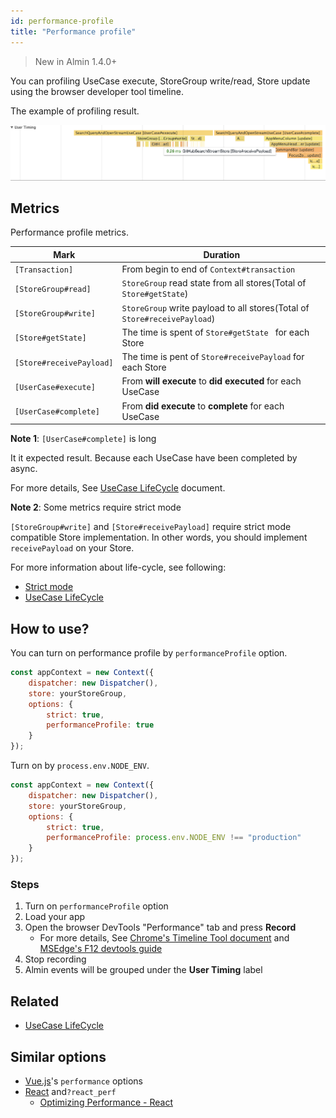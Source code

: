 ```yaml
---
id: performance-profile
title: "Performance profile"
---
```


> New in Almin 1.4.0+

You can profiling UseCase execute, StoreGroup write/read, Store update using the browser developer tool timeline.

The example of profiling result.

![performance-timeline.png](/docs/assets/performance-timeline.png)

## Metrics

Performance profile metrics.


| Mark                     | Duration                                 |
| ------------------------ | ---------------------------------------- |
| `[Transaction]`          | From begin to end of `Context#transaction` |
| `[StoreGroup#read]`      | `StoreGroup` read state from all stores(Total of `Store#getState`) |
| `[StoreGroup#write]`     | `StoreGroup` write payload to all stores(Total of `Store#receivePayload`) |
| `[Store#getState]`       | The time is spent of `Store#getState ` for each Store |
| `[Store#receivePayload]` | The time is pent of  `Store#receivePayload` for each Store |
| `[UserCase#execute]`     | From **will execute** to **did executed** for each UseCase |
| `[UserCase#complete]`    | From **did execute** to **complete** for each UseCase |

**Note 1**: `[UserCase#complete]` is long 

It it expected result. Because each UseCase have been completed by async.

For more details, See [UseCase LifeCycle](GuideUsecaseLifecycle.md) document.

**Note 2**: Some metrics require strict mode

`[StoreGroup#write]` and `[Store#receivePayload]` require strict mode compatible Store implementation.
In other words, you should implement `receivePayload` on your Store.

For more information about life-cycle, see following:

- [Strict mode](GuideStrictMode.md)
- [UseCase LifeCycle](GuideUsecaseLifecycle.md)

## How to use?

You can turn on performance profile by `performanceProfile` option. 

```js
const appContext = new Context({
    dispatcher: new Dispatcher(),
    store: yourStoreGroup,
    options: {
        strict: true,
        performanceProfile: true
    }
});
```

Turn on by `process.env.NODE_ENV`.

```js
const appContext = new Context({
    dispatcher: new Dispatcher(),
    store: yourStoreGroup,
    options: {
        strict: true,
        performanceProfile: process.env.NODE_ENV !== "production"
    }
});
```

### Steps

1. Turn on `performanceProfile` option
2. Load your app
3. Open the browser DevTools "Performance" tab and press **Record**
    - For more details, See [Chrome's Timeline Tool document](https://developers.google.com/web/tools/chrome-devtools/evaluate-performance/timeline-tool) and [MSEdge's F12 devtools guide](https://docs.microsoft.com/en-us/microsoft-edge/devtools-guide/performance "F12 devtools guide - Performance - Microsoft Edge Development | Microsoft Docs")
4. Stop recording
5. Almin events will be grouped under the **User Timing** label

## Related

- [UseCase LifeCycle](GuideUsecaseLifecycle.md)

## Similar options

- [Vue.js](https://vuejs.org/v2/api/#performance "Vue.js")'s `performance` options
- [React](https://reactjs.org/ "React - A JavaScript library for building user interfaces") and`?react_perf`
    - [Optimizing Performance - React](https://reactjs.org/docs/optimizing-performance.html "Optimizing Performance - React")
